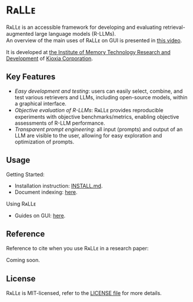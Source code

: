 # RᴀLLᴇ

RᴀLLᴇ is an accessible framework for developing and evaluating retrieval-augmented large language models (R-LLMs).  
An overview of the main uses of RᴀLLᴇ on GUI is presented in [this video](https://www.youtube.com/watch?v=ShMNYSBJNnc).


It is developed at [the Institute of Memory Technology Research and Development](https://www.kioxia.com/en-jp/rd/organization/memory-technology-rd.html) of [Kioxia Corporation](https://www.kioxia.com/en-jp/top.html).

## Key Features

- *Easy development and testing*: users can easily select, combine, and test various retrievers and LLMs, including open-source models, within a graphical interface.
- *Objective evaluation of R-LLMs*: RᴀLLᴇ provides reproducible experiments with objective benchmarks/metrics, enabling objective assessments of R-LLM performance.
- *Transparent prompt engineering*: all input (prompts) and output of an LLM are visible to the user, allowing for easy exploration and optimization of prompts.

## Usage

Getting Started:

- Installation instruction: [INSTALL.md](INSTALL.md).
- Document indexing: [here](docs/indexing.md).

Using RᴀLLᴇ

- Guides on GUI: [here](docs/gui_usage.md).

<!-- ## Star History -->

<!-- [star-history.com](https://star-history.com/) -->

## Reference

Reference to cite when you use RᴀLLᴇ in a research paper:

Coming soon.

<!-- ```bibtex
@article{
    title={RaLLe: ...}, ...
}
``` -->

## License

RᴀLLᴇ is MIT-licensed, refer to the [LICENSE file](../LICENSE) for more details.

